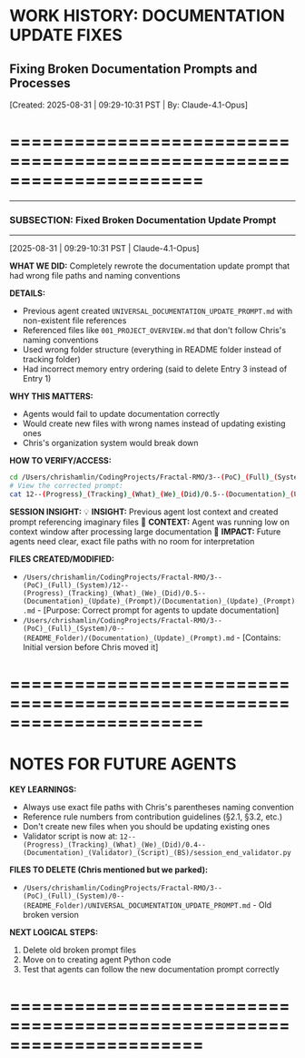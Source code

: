 # WORK HISTORY: DOCUMENTATION UPDATE FIXES
## Fixing Broken Documentation Prompts and Processes

[Created: 2025-08-31 | 09:29-10:31 PST | By: Claude-4.1-Opus]

======================================================================
======================================================================








----------------------------------------------------------------------
### SUBSECTION: Fixed Broken Documentation Update Prompt
----------------------------------------------------------------------

[2025-08-31 | 09:29-10:31 PST | Claude-4.1-Opus]

**WHAT WE DID:** Completely rewrote the documentation update prompt that had wrong file paths and naming conventions

**DETAILS:**
- Previous agent created `UNIVERSAL_DOCUMENTATION_UPDATE_PROMPT.md` with non-existent file references
- Referenced files like `001_PROJECT_OVERVIEW.md` that don't follow Chris's naming conventions
- Used wrong folder structure (everything in README folder instead of tracking folder)
- Had incorrect memory entry ordering (said to delete Entry 3 instead of Entry 1)

**WHY THIS MATTERS:**
- Agents would fail to update documentation correctly
- Would create new files with wrong names instead of updating existing ones
- Chris's organization system would break down

**HOW TO VERIFY/ACCESS:**
```bash
cd /Users/chrishamlin/CodingProjects/Fractal-RMO/3--(PoC)_(Full)_(System)
# View the corrected prompt:
cat 12--(Progress)_(Tracking)_(What)_(We)_(Did)/0.5--(Documentation)_(Update)_(Prompt)/(Documentation)_(Update)_(Prompt).md
```

**SESSION INSIGHT:** 
💡 **INSIGHT:** Previous agent lost context and created prompt referencing imaginary files
📍 **CONTEXT:** Agent was running low on context window after processing large documentation
🔄 **IMPACT:** Future agents need clear, exact file paths with no room for interpretation

**FILES CREATED/MODIFIED:**
- `/Users/chrishamlin/CodingProjects/Fractal-RMO/3--(PoC)_(Full)_(System)/12--(Progress)_(Tracking)_(What)_(We)_(Did)/0.5--(Documentation)_(Update)_(Prompt)/(Documentation)_(Update)_(Prompt).md` - [Purpose: Correct prompt for agents to update documentation]
- `/Users/chrishamlin/CodingProjects/Fractal-RMO/3--(PoC)_(Full)_(System)/0--(README_Folder)/(Documentation)_(Update)_(Prompt).md` - [Contains: Initial version before Chris moved it]








======================================================================
======================================================================








# NOTES FOR FUTURE AGENTS

**KEY LEARNINGS:**
- Always use exact file paths with Chris's parentheses naming convention
- Reference rule numbers from contribution guidelines (§2.1, §3.2, etc.)
- Don't create new files when you should be updating existing ones
- Validator script is now at: `12--(Progress)_(Tracking)_(What)_(We)_(Did)/0.4--(Documentation)_(Validator)_(Script)_(BS)/session_end_validator.py`

**FILES TO DELETE (Chris mentioned but we parked):**
- `/Users/chrishamlin/CodingProjects/Fractal-RMO/3--(PoC)_(Full)_(System)/0--(README_Folder)/UNIVERSAL_DOCUMENTATION_UPDATE_PROMPT.md` - Old broken version

**NEXT LOGICAL STEPS:**
1. Delete old broken prompt files
2. Move on to creating agent Python code
3. Test that agents can follow the new documentation prompt correctly








======================================================================
======================================================================
